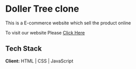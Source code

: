 
# Doller Tree clone

This is a E-commerce website which sell the product online  


To visit our website Please [Click Here](https://calm-rolypoly-eba6c1.netlify.app/)


## Tech Stack

**Client:** HTML | CSS | JavaScript


